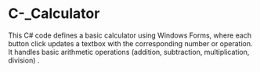 # C-_Calculator
This C# code defines a basic calculator using Windows Forms, where each button click updates a textbox with the corresponding number or operation. It handles basic arithmetic operations (addition, subtraction, multiplication, division) .
